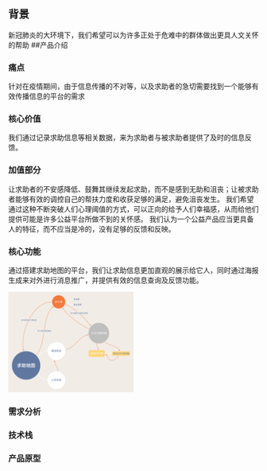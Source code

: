 
## 背景
新冠肺炎的大环境下，我们希望可以为许多正处于危难中的群体做出更具人文关怀的帮助
##产品介绍
### 痛点
针对在疫情期间，由于信息传播的不对等，以及求助者的急切需要找到一个能够有效传播信息的平台的需求
### 核心价值
我们通过记录求助信息等相关数据，来为求助者与被求助者提供了及时的信息反馈。
### 加值部分
让求助者的不安感降低、鼓舞其继续发起求助，而不是感到无助和沮丧；让被求助者能够有效的调控自己的帮扶力度和收获足够的满足，避免沮丧发生。
我们希望通过这种不断突破人们心理阈值的方式，可以正向的给予人们幸福感，从而给他们提供可能是许多公益平台所做不到的关怀感。
我们认为一个公益产品应当更具备人的特征，而不应当是冷的，没有足够的反馈和反映。
### 核心功能
通过搭建求助地图的平台，我们让求助信息更加直观的展示给它人，同时通过海报生成来对外进行消息推广，并提供有效的信息查询及反馈功能。

<img src="circle.png" alt="Smiley face" width="50%" height="50%">

### 需求分析

### 技术栈

### 产品原型